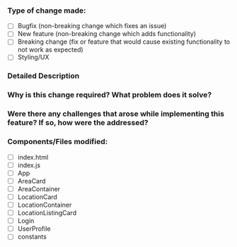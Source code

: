 ### Type of change made:
- [ ] Bugfix (non-breaking change which fixes an issue)
- [ ] New feature (non-breaking change which adds functionality)
- [ ] Breaking change (fix or feature that would cause existing functionality to not work as expected)
- [ ] Styling/UX

### Detailed Description

### Why is this change required? What problem does it solve?

### Were there any challenges that arose while implementing this feature? If so, how were the addressed?

### Components/Files modified:
- [ ] index.html
- [ ] index.js
- [ ] App
- [ ] AreaCard
- [ ] AreaContainer
- [ ] LocationCard
- [ ] LocationContainer
- [ ] LocationListingCard
- [ ] Login
- [ ] UserProfile
- [ ] constants
